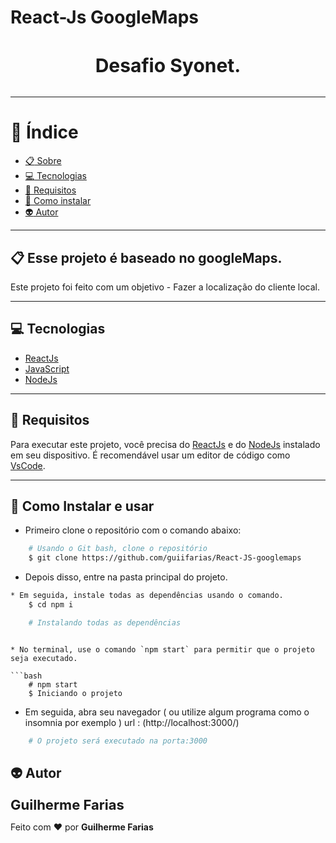 # React-Js GoogleMaps

<h3 align="center" style="font-size: 30px; font-weight: bold; margin-bottom: 32px">
  Desafio Syonet.
</h3>


---

# :bookmark_tabs: Índice

  - [:clipboard: Sobre](#clipboard-Sobre)
  - [:computer: Tecnologias](#computer-Tecnologias)
  - [:bookmark_tabs: Requisitos](#bookmark_tabs-Requisitos)
  - [:file_folder: Como instalar](#file_folder-Como-instalar-e-usar)
  - [:alien: Autor](#alien-Autor)


---

## :clipboard: Esse projeto é baseado no googleMaps.

Este projeto foi feito com um objetivo - Fazer a localização do cliente local.

---
## :computer: Tecnologias
* [ReactJs](https://pt-br.reactjs.org/)
* [JavaScript](https://www.javascript.com/)
* [NodeJs](https://www.nodejs.org/)

---

## :bookmark_tabs: Requisitos
Para executar este projeto, você precisa do [ReactJs](https://pt-br.reactjs.org/) e do [NodeJs](https://nodejs.org/en/) instalado em seu dispositivo.
É recomendável usar um editor de código como [VsCode](https://code.visualstudio.com/).

---

## :file_folder: Como Instalar e usar
* Primeiro clone o repositório com o comando abaixo:
```bash
    # Usando o Git bash, clone o repositório
    $ git clone https://github.com/guiifarias/React-JS-googlemaps
```

* Depois disso, entre na pasta principal do projeto.

```bash
* Em seguida, instale todas as dependências usando o comando.
    $ cd npm i 

```

```bash
    # Instalando todas as dependências
```

```

* No terminal, use o comando `npm start` para permitir que o projeto seja executado.

```bash
    # npm start
    $ Iniciando o projeto
```

* Em seguida, abra seu navegador ( ou utilize algum programa como o insomnia por exemplo ) url : (http://localhost:3000/)
  
```bash
    # O projeto será executado na porta:3000

```

## :alien: Autor

 <sub><b style="font-size: 22px">Guilherme Farias</b></sub>

Feito com ❤️ por **Guilherme Farias**
